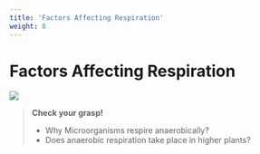```yaml
---
title: 'Factors Affecting Respiration'
weight: 8
---
```


# Factors Affecting Respiration

![](six.png)

>**Check your grasp!** 
>- Why Microorganisms respire anaerobically?
>- Does anaerobic respiration take place in higher plants?
